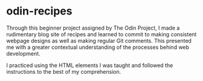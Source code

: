 # odin-recipes

Through this beginner project assigned by The Odin Project, I made a rudimentary blog site of recipes and learned to commit to making consistent webpage designs as well as making regular Git comments. This presented me with a greater contextual understanding of the processes behind web development.

I practiced using the HTML elements I was taught and followed the instructions to the best of my comprehension.